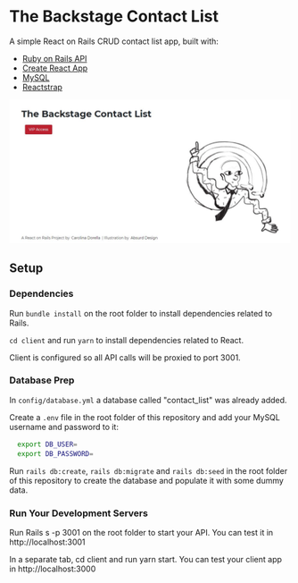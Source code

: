 # The Backstage Contact List

A simple React on Rails CRUD contact list app, built with:

- [Ruby on Rails API](https://api.rubyonrails.org/)
- [Create React App](https://create-react-app.dev/)
- [MySQL](https://dev.mysql.com/doc/)
- [Reactstrap](https://reactstrap.github.io/)

<img src="client/src/images/home_page.JPG" >

## Setup

### Dependencies

Run `bundle install` on the root folder to install dependencies related to Rails.

`cd client` and run `yarn` to install dependencies related to React.

Client is configured so all API calls will be proxied to port 3001.

### Database Prep

In `config/database.yml` a database called "contact_list" was already added.

Create a `.env` file in the root folder of this repository and add your MySQL username and password to it:

```bash
  export DB_USER=
  export DB_PASSWORD=
```

Run `rails db:create`, `rails db:migrate` and `rails db:seed` in the root folder of this repository to create the database and populate it with some dummy data.

### Run Your Development Servers

Run Rails s -p 3001 on the root folder to start your API. You can test it in http://localhost:3001

In a separate tab, cd client and run yarn start. You can test your client app in http://localhost:3000

